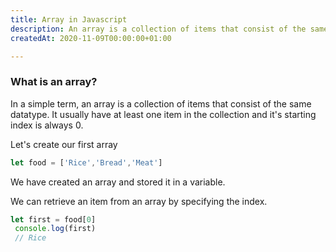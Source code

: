 ```yaml
---
title: Array in Javascript
description: An array is a collection of items that consist of the same datatype
createdAt: 2020-11-09T00:00:00+01:00

---
```

### What is an array?

In a simple term, an array is a collection of items that consist of the same datatype. It usually have at least one item in the collection and it's starting index is always 0.

Let's create our first array

```js
let food = ['Rice','Bread','Meat']
```

We have created an array and stored it in a variable.

We can retrieve an item from an array by specifying the index.

```js
let first = food[0]
 console.log(first)
 // Rice
```